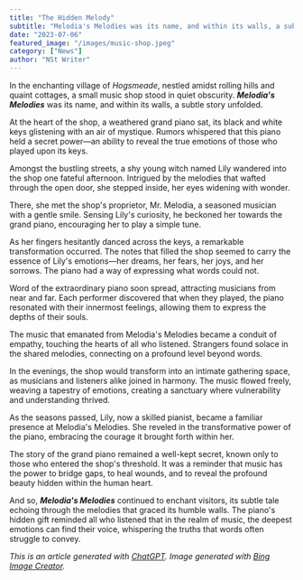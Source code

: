 ```yaml
---
title: "The Hidden Melody"
subtitle: "Melodia's Melodies was its name, and within its walls, a subtle story unfolded."
date: "2023-07-06"
featured_image: "/images/music-shop.jpeg"
category: ["News"]
author: "NSt Writer"
---
```


In the enchanting village of _Hogsmeade_, nestled amidst rolling hills and quaint cottages, a small music shop stood in quiet obscurity. **_Melodia's Melodies_** was its name, and within its walls, a subtle story unfolded.

At the heart of the shop, a weathered grand piano sat, its black and white keys glistening with an air of mystique. Rumors whispered that this piano held a secret power—an ability to reveal the true emotions of those who played upon its keys.

Amongst the bustling streets, a shy young witch named Lily wandered into the shop one fateful afternoon. Intrigued by the melodies that wafted through the open door, she stepped inside, her eyes widening with wonder.

There, she met the shop's proprietor, Mr. Melodia, a seasoned musician with a gentle smile. Sensing Lily's curiosity, he beckoned her towards the grand piano, encouraging her to play a simple tune.

As her fingers hesitantly danced across the keys, a remarkable transformation occurred. The notes that filled the shop seemed to carry the essence of Lily's emotions—her dreams, her fears, her joys, and her sorrows. The piano had a way of expressing what words could not.

Word of the extraordinary piano soon spread, attracting musicians from near and far. Each performer discovered that when they played, the piano resonated with their innermost feelings, allowing them to express the depths of their souls.

The music that emanated from Melodia's Melodies became a conduit of empathy, touching the hearts of all who listened. Strangers found solace in the shared melodies, connecting on a profound level beyond words.

In the evenings, the shop would transform into an intimate gathering space, as musicians and listeners alike joined in harmony. The music flowed freely, weaving a tapestry of emotions, creating a sanctuary where vulnerability and understanding thrived.

As the seasons passed, Lily, now a skilled pianist, became a familiar presence at Melodia's Melodies. She reveled in the transformative power of the piano, embracing the courage it brought forth within her.

The story of the grand piano remained a well-kept secret, known only to those who entered the shop's threshold. It was a reminder that music has the power to bridge gaps, to heal wounds, and to reveal the profound beauty hidden within the human heart.

And so, **_Melodia's Melodies_** continued to enchant visitors, its subtle tale echoing through the melodies that graced its humble walls. The piano's hidden gift reminded all who listened that in the realm of music, the deepest emotions can find their voice, whispering the truths that words often struggle to convey.

_This is an article generated with [ChatGPT](https://chat.openai.com/). Image generated with [Bing Image Creator](https://www.bing.com/create)._
